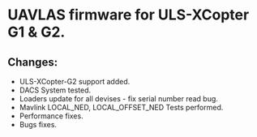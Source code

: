 # UAVLAS firmware for ULS-XCopter G1 & G2.
## Changes: 
* ULS-XCopter-G2 support added.
* DACS System tested.
* Loaders update for all devises - fix serial number read bug.
* Mavlink LOCAL_NED, LOCAL_OFFSET_NED Tests performed.
* Performance fixes.
* Bugs fixes.
